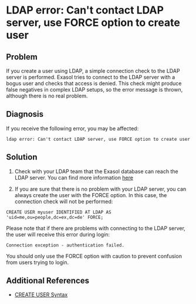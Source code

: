 # LDAP error: Can't contact LDAP server, use FORCE option to create user 
## Problem

If you create a user using LDAP, a simple connection check to the LDAP server is performed. Exasol tries to connect to the LDAP server with a bogus user and checks that access is denied. This check might produce false negatives in complex LDAP setups, so the error message is thrown, although there is no real problem.

## Diagnosis

If you receive the following error, you may be affected: 


```
ldap error: Can't contact LDAP server, use FORCE option to create user 
```
## Solution

1. Check with your LDAP team that the Exasol database can reach the LDAP server. You can find more information [here](https://exasol.my.site.com/s/article/Manual-LDAP-Connection-Test)

2. If you are sure that there is no problem with your LDAP server, you can always create the user with the FORCE option. In this case, the connection check will not be performed:


```
CREATE USER myuser IDENTIFIED AT LDAP AS 'uid=me,ou=people,dc=ex,dc=de' FORCE; 
```
Please note that if there are problems with connecting to the LDAP server, the user will receive this error during login:
```markup
Connection exception - authentication failed.
```
You should only use the FORCE option with caution to prevent confusion from users trying to login.

## Additional References

* [CREATE USER Syntax](https://docs.exasol.com/sql/create_user.htm)
